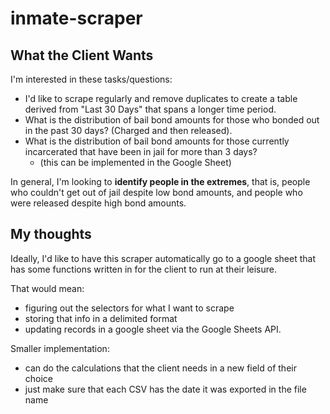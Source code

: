 # inmate-scraper

## What the Client Wants
I'm interested in these tasks/questions:
- I'd like to scrape regularly and remove duplicates to create a table derived from "Last 30 Days" that spans a longer time period.
- What is the distribution of bail bond amounts for those who bonded out in the past 30 days? (Charged and then released).
- What is the distribution of bail bond amounts for those currently incarcerated that have been in jail for more than 3 days?
  - (this can be implemented in the Google Sheet)

In general, I'm looking to **identify people in the extremes**, that is, people who couldn't get out of jail despite low bond amounts, and people who were released despite high bond amounts.

## My thoughts
Ideally, I'd like to have this scraper automatically go to a google sheet that has some functions written in for the client to run at their leisure.

That would mean:
- figuring out the selectors for what I want to scrape
- storing that info in a delimited format
- updating records in a google sheet via the Google Sheets API.

Smaller implementation:
- can do the calculations that the client needs in a new field of their choice
- just make sure that each CSV has the date it was exported in the file name
